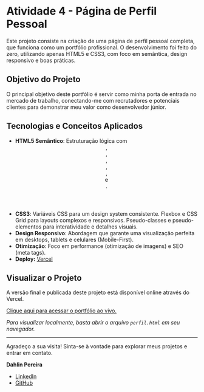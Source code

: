 # Atividade 4 - Página de Perfil Pessoal

Este projeto consiste na criação de uma página de perfil pessoal completa, que funciona como um portfólio profissional. O desenvolvimento foi feito do zero, utilizando apenas HTML5 e CSS3, com foco em semântica, design responsivo e boas práticas.

## Objetivo do Projeto

O principal objetivo deste portfólio é servir como minha porta de entrada no mercado de trabalho, conectando-me com recrutadores e potenciais clientes para demonstrar meu valor como desenvolvedor júnior.

## Tecnologias e Conceitos Aplicados

* **HTML5 Semântico**: Estruturação lógica com <header>, <nav>, <main>, <section>, <article>, <aside> e <footer>.
* **CSS3**: Variáveis CSS para um design system consistente. Flexbox e CSS Grid para layouts complexos e responsivos. Pseudo-classes e pseudo-elementos para interatividade e detalhes visuais.
* **Design Responsivo**: Abordagem que garante uma visualização perfeita em desktops, tablets e celulares (Mobile-First).
* **Otimização**: Foco em performance (otimização de imagens) e SEO (meta tags).
* **Deploy:** [Vercel](https://vercel.com/)

## Visualizar o Projeto

A versão final e publicada deste projeto está disponível online através do Vercel.

[Clique aqui para acessar o portfólio ao vivo.](https://vercel.com/)

*Para visualizar localmente, basta abrir o arquivo `perfil.html` em seu navegador.*

---

Agradeço a sua visita! Sinta-se à vontade para explorar meus projetos e entrar em contato.

**Dahlin Pereira**
* [LinkedIn](https://www.linkedin.com/in/dahlinpereira)
* [GitHub](https://www.github.com/dahlinpereira)